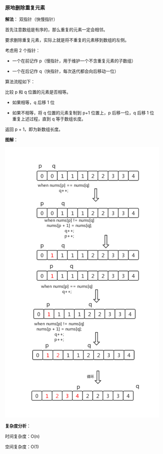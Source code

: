 ### 原地删除重复元素

**解法**： 双指针（快慢指针）

首先注意数组是有序的，那么重复的元素一定会相邻。

要求删除重复元素，实际上就是将不重复的元素移到数组的左侧。

考虑用 2 个指针：

* 一个在前记作 p（慢指针，用于维护一个不含重复元素的子数组）

* 一个在后记作 q（快指针，每次迭代都会向后移动一位）  

算法流程如下：

比较 p 和 q 位置的元素是否相等。

* 如果相等，q 后移 1 位

* 如果不相等，将 q 位置的元素复制到 p+1 位置上，p 后移一位，q 后移 1 位
  重复上述过程，直到 q 等于数组长度。

返回 p + 1，即为新数组长度。

**图解**：

 ![](../image/原地删除重复元素.png) 

**复杂度分析**：

时间复杂度：O(n)

空间复杂度：O(1)